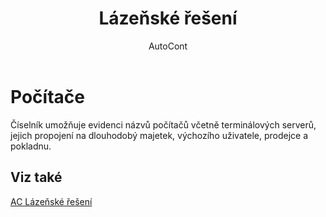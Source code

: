 ﻿---
    title: "Lázeňské řešení"
    author: AutoCont
    ms.date: 04/30/2018
    ms.topic: article
    ms.prod: dynamics-nav-2017
    ms.contentlocale: cs-cz
    ms.lasthandoff: 04/30/2018
---

# Počítače

Číselník umožňuje evidenci názvů počítačů včetně terminálových serverů, jejich propojení na dlouhodobý majetek, výchozího uživatele, prodejce a pokladnu. 

## <a name="see-also"></a>Viz také
[AC Lázeňské řešení](ac-spa-solution.md)